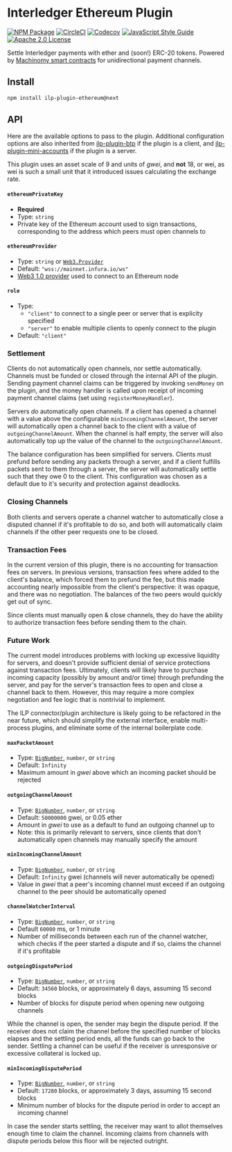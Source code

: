 # Interledger Ethereum Plugin

[![NPM Package](https://img.shields.io/npm/v/ilp-plugin-ethereum/next.svg?style=flat)](https://npmjs.org/package/ilp-plugin-ethereum)
[![CircleCI](https://img.shields.io/circleci/project/github/interledgerjs/ilp-plugin-ethereum.svg)](https://circleci.com/gh/interledgerjs/ilp-plugin-ethereum)
[![Codecov](https://img.shields.io/codecov/c/github/interledgerjs/ilp-plugin-ethereum.svg)](https://codecov.io/gh/interledgerjs/ilp-plugin-ethereum)
[![JavaScript Style Guide](https://img.shields.io/badge/code_style-standard-brightgreen.svg)](https://standardjs.com)
[![Apache 2.0 License](https://img.shields.io/github/license/interledgerjs/ilp-plugin-ethereum.svg)](https://github.com/interledgerjs/ilp-plugin-ethereum/blob/master/LICENSE)

Settle Interledger payments with ether and (soon!) ERC-20 tokens. Powered by [Machinomy smart contracts](https://github.com/machinomy/machinomy) for unidirectional payment channels.

## Install

```bash
npm install ilp-plugin-ethereum@next
```

## API

Here are the available options to pass to the plugin. Additional configuration options are also inherited from [ilp-plugin-btp](https://github.com/interledgerjs/ilp-plugin-btp) if the plugin is a client, and [ilp-plugin-mini-accounts](https://github.com/interledgerjs/ilp-plugin-mini-accounts) if the plugin is a server.

This plugin uses an asset scale of 9 and units of _gwei_, and **not** 18, or wei, as wei is such a small unit that it introduced issues calculating the exchange rate.

#### `ethereumPrivateKey`

- **Required**
- Type: `string`
- Private key of the Ethereum account used to sign transactions, corresponding to the address which peers must open channels to

#### `ethereumProvider`

- Type: `string` or [`Web3.Provider`](https://web3js.readthedocs.io/en/1.0/web3.html#providers)
- Default: `"wss://mainnet.infura.io/ws"`
- [Web3 1.0 provider](https://web3js.readthedocs.io/en/1.0/web3.html#providers) used to connect to an Ethereum node

#### `role`

- Type:
  - `"client"` to connect to a single peer or server that is explicity specified
  - `"server"` to enable multiple clients to openly connect to the plugin
- Default: `"client"`

### Settlement

Clients do not automatically open channels, nor settle automatically. Channels must be funded or closed through the internal API of the plugin. Sending payment channel claims can be triggered by invoking `sendMoney` on the plugin, and the money handler is called upon receipt of incoming payment channel claims (set using `registerMoneyHandler`).

Servers _do_ automatically open channels. If a client has opened a channel with a value above the configurable `minIncomingChannelAmount`, the server will automatically open a channel back to the client with a value of `outgoingChannelAmount`. When the channel is half empty, the server will also automatically top up the value of the channel to the `outgoingChannelAmount`.

The balance configuration has been simplified for servers. Clients must prefund before sending any packets through a server, and if a client fulfills packets sent to them through a server, the server will automatically settle such that they owe 0 to the client. This configuration was chosen as a default due to it's security and protection against deadlocks.

### Closing Channels

Both clients and servers operate a channel watcher to automatically close a disputed channel if it's profitable to do so, and both will automatically claim channels if the other peer requests one to be closed.

### Transaction Fees

In the current version of this plugin, there is no accounting for transaction fees on servers. In previous versions, transaction fees where added to the client's balance, which forced them to prefund the fee, but this made accounting nearly impossible from the client's perspective: it was opaque, and there was no negotiation. The balances of the two peers would quickly get out of sync.

Since clients must manually open & close channels, they do have the ability to authorize transaction fees before sending them to the chain.

### Future Work

The current model introduces problems with locking up excessive liquidity for servers, and doesn't provide sufficient denial of service protections against transaction fees. Ultimately, clients will likely have to purchase incoming capacity (possibly by amount and/or time) through prefunding the server, and pay for the server's transaction fees to open and close a channel back to them. However, this may require a more complex negotiation and fee logic that is nontrivial to implement.

The ILP connector/plugin architecture is likely going to be refactored in the near future, which should simplify the external interface, enable multi-process plugins, and eliminate some of the internal boilerplate code.

#### `maxPacketAmount`

- Type: [`BigNumber`](http://mikemcl.github.io/bignumber.js/), `number`, or `string`
- Default: `Infinity`
- Maximum amount in _gwei_ above which an incoming packet should be rejected

#### `outgoingChannelAmount`

- Type: [`BigNumber`](http://mikemcl.github.io/bignumber.js/), `number`, or `string`
- Default: `50000000` gwei, or 0.05 ether
- Amount in _gwei_ to use as a default to fund an outgoing channel up to
- Note: this is primarily relevant to servers, since clients that don't automatically open channels may manually specify the amount

#### `minIncomingChannelAmount`

- Type: [`BigNumber`](http://mikemcl.github.io/bignumber.js/), `number`, or `string`
- Default: `Infinity` gwei (channels will never automatically be opened)
- Value in _gwei_ that a peer's incoming channel must exceed if an outgoing channel to the peer should be automatically opened

#### `channelWatcherInterval`

- Type: [`BigNumber`](http://mikemcl.github.io/bignumber.js/), `number`, or `string`
- Default `60000` ms, or 1 minute
- Number of milliseconds between each run of the channel watcher, which checks if the peer started a dispute and if so, claims the channel if it's profitable

#### `outgoingDisputePeriod`

- Type: [`BigNumber`](http://mikemcl.github.io/bignumber.js/), `number`, or `string`
- Default: `34560` blocks, or approximately 6 days, assuming 15 second blocks
- Number of blocks for dispute period when opening new outgoing channels

While the channel is open, the sender may begin the dispute period. If the receiver does not claim the channel before the specified number of blocks elapses and the settling period ends, all the funds can go back to the sender. Settling a channel can be useful if the receiver is unresponsive or excessive collateral is locked up.

#### `minIncomingDisputePeriod`

- Type: [`BigNumber`](http://mikemcl.github.io/bignumber.js/), `number`, or `string`
- Default: `17280` blocks, or approximately 3 days, assuming 15 second blocks
- Minimum number of blocks for the dispute period in order to accept an incoming channel

In case the sender starts settling, the receiver may want to allot themselves enough time to claim the channel. Incoming claims from channels with dispute periods below this floor will be rejected outright.

